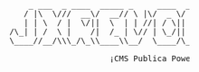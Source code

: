 
<pre>
                          _ ___  _ ____  _____ _     ____  _     _     _____  _  ____  _     
                         / |\  \///  __\/  __// \ |\/  _ \/ \   / \ /\/__ __\/ \/  _ \/ \  /|
                         | | \  / |  \/||  \  | | //| / \|| |   | | ||  / \  | || / \|| |\ ||
                      /\_| | /  \ |    /|  /_ | \// | \_/|| |_/\| \_/|  | |  | || \_/|| | \||
                      \____//__/\\\_/\_\\____\\__/  \____/\____/\____/  \_/  \_/\____/\_/  \|
                                                                       
                                           ¡CMS Publica Powered By KrosT!
</pre>



